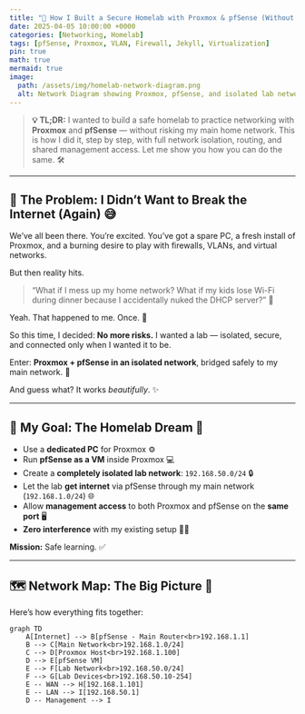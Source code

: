 ```yaml
---
title: "🔐 How I Built a Secure Homelab with Proxmox & pfSense (Without Breaking My Home Network)"
date: 2025-04-05 10:00:00 +0000
categories: [Networking, Homelab]
tags: [pfSense, Proxmox, VLAN, Firewall, Jekyll, Virtualization]
pin: true
math: true
mermaid: true
image:
  path: /assets/img/homelab-network-diagram.png
  alt: Network Diagram showing Proxmox, pfSense, and isolated lab network
---
```


> **💡 TL;DR:** I wanted to build a safe homelab to practice networking with **Proxmox** and **pfSense** — without risking my main home network. This is how I did it, step by step, with full network isolation, routing, and shared management access. Let me show you how you can do the same. 🛠️

---

## 🧩 The Problem: I Didn’t Want to Break the Internet (Again) 😅

We’ve all been there. You’re excited. You’ve got a spare PC, a fresh install of Proxmox, and a burning desire to play with firewalls, VLANs, and virtual networks.

But then reality hits.

> “What if I mess up my home network? What if my kids lose Wi-Fi during dinner because I accidentally nuked the DHCP server?” 🍝

Yeah. That happened to me. Once. 😬

So this time, I decided: **No more risks.** I wanted a lab — isolated, secure, and connected only when I wanted it to be.

Enter: **Proxmox + pfSense in an isolated network**, bridged safely to my main network. 🔗

And guess what? It works *beautifully*. ✨

---

## 🎯 My Goal: The Homelab Dream 🌟

- Use a **dedicated PC** for Proxmox ⚙️
- Run **pfSense as a VM** inside Proxmox 💻
- Create a **completely isolated lab network**: `192.168.50.0/24` 🔒
- Let the lab **get internet** via pfSense through my main network (`192.168.1.0/24`) 🌐
- Allow **management access** to both Proxmox and pfSense on the **same port** 🖥️
- **Zero interference** with my existing setup 🙅‍♂️

**Mission:** Safe learning. ✅

---

## 🗺️ Network Map: The Big Picture 🧭

Here’s how everything fits together:

```mermaid
graph TD
    A[Internet] --> B[pfSense - Main Router<br>192.168.1.1]
    B --> C[Main Network<br>192.168.1.0/24]
    C --> D[Proxmox Host<br>192.168.1.100]
    D --> E[pfSense VM]
    E --> F[Lab Network<br>192.168.50.0/24]
    F --> G[Lab Devices<br>192.168.50.10-254]
    E -- WAN --> H[192.168.1.101]
    E -- LAN --> I[192.168.50.1]
    D -- Management --> I
